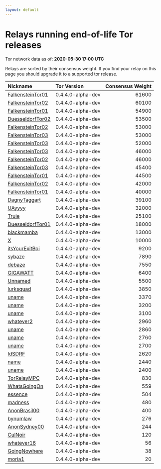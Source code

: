 ```yaml
---
layout: default
---
```



# Relays running end-of-life Tor releases

Tor network data as of: **2020-05-30 17:00 UTC**

Relays are sorted by their consensus weight.
If you find your relay on this page you should upgrade it to a supported tor release.

| Nickname                                                                                                    | Tor Version       |   Consensus Weight |
|:------------------------------------------------------------------------------------------------------------|:------------------|-------------------:|
| [FalkensteinTor01](https://metrics.torproject.org/rs.html#details/B70BD334FFEE23E653B75219AE12CF0236BCFCBB) | 0.4.4.0-alpha-dev |              61600 |
| [FalkensteinTor02](https://metrics.torproject.org/rs.html#details/F5C3DA7642BB037E0D279359AE88CD7FC03A98A0) | 0.4.4.0-alpha-dev |              60100 |
| [FalkensteinTor01](https://metrics.torproject.org/rs.html#details/D7230F4F13324A28C308AF94E2385D0A7F1B05F9) | 0.4.4.0-alpha-dev |              54900 |
| [DuesseldorfTor02](https://metrics.torproject.org/rs.html#details/8E5F4EE45E0631A60E59CAA42E1464FD7120459D) | 0.4.4.0-alpha-dev |              53500 |
| [FalkensteinTor02](https://metrics.torproject.org/rs.html#details/0512FE6BE9CCA0ED133152E64010B2FBA141EB10) | 0.4.4.0-alpha-dev |              53000 |
| [FalkensteinTor03](https://metrics.torproject.org/rs.html#details/128FC6D8FBF753121C5662FEE309CCD47B64BA6B) | 0.4.4.0-alpha-dev |              53000 |
| [FalkensteinTor03](https://metrics.torproject.org/rs.html#details/F0F13714732C347312426EC2B8D5C4940EAA45BA) | 0.4.4.0-alpha-dev |              52000 |
| [FalkensteinTor03](https://metrics.torproject.org/rs.html#details/7185B69E3267E71D0E4CBE30209677205DEA5E67) | 0.4.4.0-alpha-dev |              46000 |
| [FalkensteinTor02](https://metrics.torproject.org/rs.html#details/695D811B130673C2DE8DCFC5A9E742790BD25066) | 0.4.4.0-alpha-dev |              46000 |
| [FalkensteinTor03](https://metrics.torproject.org/rs.html#details/599A708756048993A1029B2775EEF8C9E40BB640) | 0.4.4.0-alpha-dev |              45400 |
| [FalkensteinTor01](https://metrics.torproject.org/rs.html#details/DEF8C760A79FEF2358E03AE5A1950086ABEB953E) | 0.4.4.0-alpha-dev |              44500 |
| [FalkensteinTor02](https://metrics.torproject.org/rs.html#details/0A7208B8903DD3FF5CDFA218A3823AF498CE69CE) | 0.4.4.0-alpha-dev |              42000 |
| [FalkensteinTor01](https://metrics.torproject.org/rs.html#details/08F06A0DDAFABF9A26FCB2E392A1435F9E048216) | 0.4.4.0-alpha-dev |              40000 |
| [DagnyTaggart](https://metrics.torproject.org/rs.html#details/ECB0A13C33B9C0BB101104E08738C19048222393)     | 0.4.4.0-alpha-dev |              39100 |
| [UAyyyy](https://metrics.torproject.org/rs.html#details/8FDEAE759A90C648863BED85D07113D3FA2AA6FF)           | 0.4.4.0-alpha-dev |              32000 |
| [Truie](https://metrics.torproject.org/rs.html#details/A69221A7EC7498D2F88A0FB795261013FA36CAAE)            | 0.4.4.0-alpha-dev |              25100 |
| [DuesseldorfTor01](https://metrics.torproject.org/rs.html#details/B76A047C20D3E4F9B5A64428298DA55A90D62472) | 0.4.4.0-alpha-dev |              18000 |
| [blackmamba](https://metrics.torproject.org/rs.html#details/896364B7996F5DFBA0E15D1A2E06D0B98B555DD6)       | 0.4.4.0-alpha-dev |              13000 |
| [X](https://metrics.torproject.org/rs.html#details/6F2F4B0D62D5428013EF3DD5F96FFAE2090D03EC)                | 0.4.4.0-alpha-dev |              10000 |
| [itsYourExitBoi](https://metrics.torproject.org/rs.html#details/7242D131DF0217C38EE945A0F3887B0BF431F71F)   | 0.4.4.0-alpha-dev |               9200 |
| [sybaze](https://metrics.torproject.org/rs.html#details/C9B68C802CA20C3E4FA46D77153D6EDC80F13CF5)           | 0.4.4.0-alpha-dev |               7890 |
| [debaze](https://metrics.torproject.org/rs.html#details/95F22A129FD1EE5BFF95218DDBA838BF6DBBDA7E)           | 0.4.4.0-alpha-dev |               7550 |
| [GIGAWATT](https://metrics.torproject.org/rs.html#details/6DFB4AC8B5E7B1AD0B3F5F465F774A421C66CBBA)         | 0.4.4.0-alpha-dev |               6400 |
| [Unnamed](https://metrics.torproject.org/rs.html#details/EDF694D14EA1929464A4B9933B45A4518EA9A6A3)          | 0.4.4.0-alpha-dev |               5500 |
| [lurksquad](https://metrics.torproject.org/rs.html#details/3EF75DDA77A5A0CFD58DC027BF7B1251D97CD084)        | 0.4.4.0-alpha-dev |               3850 |
| [uname](https://metrics.torproject.org/rs.html#details/C475847764E61EC1D71A5522B09A70CC6CBB2DC4)            | 0.4.4.0-alpha-dev |               3370 |
| [uname](https://metrics.torproject.org/rs.html#details/670BE8078305EB05E130346576A0DA44EFB40609)            | 0.4.4.0-alpha-dev |               3200 |
| [uname](https://metrics.torproject.org/rs.html#details/CD4942604FD5EA37A6EC1882B4D8D54E4BA9EBD5)            | 0.4.4.0-alpha-dev |               3100 |
| [whatever2](https://metrics.torproject.org/rs.html#details/3B07C500AC17E7B5A1EE616613E104A094AB87F3)        | 0.4.4.0-alpha-dev |               2960 |
| [uname](https://metrics.torproject.org/rs.html#details/F3FA7A4DAFCECA02B42E236FBF268F9A822588F3)            | 0.4.4.0-alpha-dev |               2860 |
| [uname](https://metrics.torproject.org/rs.html#details/690B4DA2D47D643C4EFDB995417B48F997FBC281)            | 0.4.4.0-alpha-dev |               2760 |
| [uname](https://metrics.torproject.org/rs.html#details/2FBBC347CEC85CFB8BC68FD91D7D89C91395A6E3)            | 0.4.4.0-alpha-dev |               2700 |
| [IdSDRF](https://metrics.torproject.org/rs.html#details/9F184B2149DF5BB2F90C721C5C29F61BD5CA4A17)           | 0.4.4.0-alpha-dev |               2620 |
| [name](https://metrics.torproject.org/rs.html#details/A3BB3ECB05C2A00C4738C87CD85A339BD9F55D84)             | 0.4.4.0-alpha-dev |               2440 |
| [uname](https://metrics.torproject.org/rs.html#details/1C8BFE1794BA42CDC45F8C51DF10E70FA7FBF182)            | 0.4.4.0-alpha-dev |               2400 |
| [TorRelayMPC](https://metrics.torproject.org/rs.html#details/12D9DA539F47A5591FD53D92BA9BDDF8889689EC)      | 0.4.4.0-alpha-dev |                830 |
| [WhatsGoingOn](https://metrics.torproject.org/rs.html#details/27F3833453C4006DF1E21C6BF62E4FCD8E99DEF2)     | 0.4.4.0-alpha-dev |                559 |
| [essence](https://metrics.torproject.org/rs.html#details/5519D9ADEC80894D3FFD564B58AC425AEB38CDB3)          | 0.4.4.0-alpha-dev |                504 |
| [madness](https://metrics.torproject.org/rs.html#details/381EC209A77FC5365B94CE219420BA01A6F0DA2E)          | 0.4.4.0-alpha-dev |                480 |
| [AnonBrasil00](https://metrics.torproject.org/rs.html#details/890093B0E0102926ECB5E89F032BDCF9B2781901)     | 0.4.4.0-alpha-dev |                400 |
| [bynumlaw](https://metrics.torproject.org/rs.html#details/78E2BE744A53631B4AAB781468E94C52AB73968B)         | 0.4.4.0-alpha-dev |                276 |
| [AnonSydney00](https://metrics.torproject.org/rs.html#details/1DB12D618C63E55E497D48E98642E46AC1B9D104)     | 0.4.4.0-alpha-dev |                244 |
| [CulNoir](https://metrics.torproject.org/rs.html#details/1F509589F7F70B69A38719A201451CF4B70F89C6)          | 0.4.4.0-alpha-dev |                120 |
| [whatever16](https://metrics.torproject.org/rs.html#details/D5812BAB52820A4D448E5F16EE363A0F4CEEF691)       | 0.4.4.0-alpha-dev |                 56 |
| [GoingNowhere](https://metrics.torproject.org/rs.html#details/75157DD0B9AD2F690EADA63A74C5FE0CAF5E0FE8)     | 0.4.4.0-alpha-dev |                 38 |
| [moria1](https://metrics.torproject.org/rs.html#details/9695DFC35FFEB861329B9F1AB04C46397020CE31)           | 0.4.4.0-alpha-dev |                 20 |